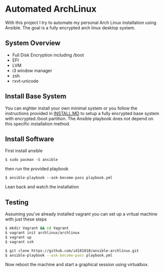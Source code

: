 # Automated ArchLinux

With this project I try to automate my personal Arch Linux installation using
Ansible. The goal is a fully encrypted arch linux desktop system.

## System Overview
* Full Disk Encryption including /boot
* EFI
* LVM
* i3 window manager
* zsh
* rxvt-unicode

## Install Base System

You can eighter install your own minimal system or you follow the instructions provided in [INSTALL.MD](https://github.com/id101010/ansible-archlinux/blob/master/INSTALL.md) to setup a fully encrypted base system with encrypted /boot partition. The Ansible playbook does not depend on this specific installation method.

## Install Software

First install ansible
```
$ sudo pacman -S ansible
```
then run the provided playbook

```
$ ansible-playbook --ask-become-pass playbook.yml
```
Lean back and watch the installation

## Testing

Assuming you've already installed vagrant you can set up a vritual machine with
just these steps

``` bash
$ mkdir Vagrant && cd Vagrant
$ vagrant init archlinux/archlinux
$ vagrant up
$ vagrant ssh

$ git clone https://github.com/id101010/ansible-archlinux.git
$ ansible-playbook --ask-become-pass playbook.yml
```

Now reboot the machine and start a graphical session using virtualbox.

